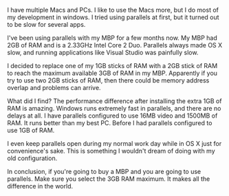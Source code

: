 I have multiple Macs and PCs. I like to use the Macs more, but I do most of my development in windows. I tried using parallels at first, but it turned out to be slow for several apps.

I've been using parallels with my MBP for a few months now. My MBP had 2GB of RAM and is a 2.33GHz Intel Core 2 Duo. Parallels always made OS X slow, and running applications like Visual Studio was painfully slow.

I decided to replace one of my 1GB sticks of RAM with a 2GB stick of RAM to reach the maximum available 3GB of RAM in my MBP. Apparently if you try to use two 2GB sticks of RAM, then there could be memory address overlap and problems can arrive.

What did I find? The performance difference after installing the extra 1GB of RAM is amazing. Windows runs extremely fast in parallels, and there are no delays at all. I have parallels configured to use 16MB video and 1500MB of RAM. It runs better than my best PC. Before I had parallels configured to use 1GB of RAM.

I even keep parallels open during my normal work day while in OS X just for convenience's sake. This is something I wouldn't dream of doing with my old configuration.

In conclusion, if you're going to buy a MBP and you are going to use parallels. Make sure you select the 3GB RAM maximum. It makes all the difference in the world.
